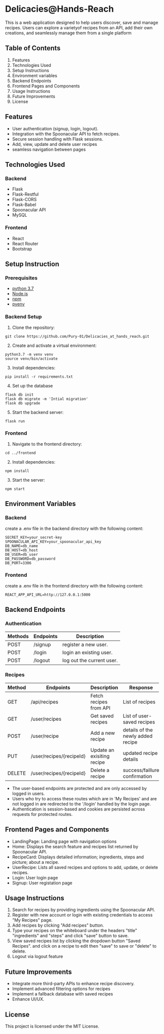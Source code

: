 # Delicacies@Hands-Reach
This is a web application designed to help users discover, save and manage recipes. Users can explore a varietyof recipes from an API, add their own creations, and seamlessly manage them from a single platform

## Table of Contents
1. Features
2. Technologies Used
3. Setup Instructions
4. Environment variables
5. Backend Endpoints
6. Frontend Pages and Components
7. Usage Instructions
8. Future Improvements
9. License

## Features
+ User authentication (signup, login, logout).
+ Integration with the Spoonacular API to fetch recipes.
+ Secure session handling with Flask sessions.
+ Add, view, update and delete user recipes
+ seamless navigation between pages

## Technologies Used
### Backend
+ Flask
+ Flask-Restful
+ Flask-CORS
+ Flask-Babel
+ Spoonacular API
+ MySQL

### Frontend
+ React
+ React Router
+ Bootstrap

## Setup Instruction
### Prerequisites
- [python 3.7](https://www.python.org/downloads/)
- [Node.js](https://nodejs.org/)
- [npm](https://www.npmjs.com/)
- [pyenv](https://github.com/pyenv/pyenv)


### Backend Setup
1. Clone the repository:
```
git clone https://github.com/Pury-01/Delicacies_at_hands_reach.git
```

2. Create and activate a virtual environment:
```
python3.7 -m venv venv
source venv/bin/activate
```

3. Install dependencies:
```
pip install -r requirements.txt
```

4. Set up the database
```
flask db init
flask db migrate -m 'Intial migration'
flask db upgrade
```

5. Start the backend server:
```
flask run
```

### Frontend
1. Navigate to the frontend directory:
```
cd ../frontend
```

2. Install dependencies:
```
npm install
```

3. Start the server:
```
npm start
```

## Environment Variables
### Backend
create a .env file in the backend directory with the following content:
```
SECRET_KEY=your_secret-key
SPOONACULAR_API_KEY=your_spoonacular_api_key
DB_NAME=db_name
DB_HOST=db_host
DB_USER=db_user
DB_PASSWORD=db_password
DB_PORT=3306
```

### Frontend
create a .env file in the frontend directory with the following content:
```
REACT_APP_API_URL=http://127.0.0.1:5000
```

## Backend Endpoints
### Authentication

| Methods  | Endpoints       | Description               |
|----------|-----------------|---------------------------|
| POST     | /signup         | register a new user.      | 
| POST     | /login          | login an existing user.   |
| POST     | /logout         | log out the current user. |


### Recipes

| Method   | Endpoints                    | Description               |  Response                          |
|----------|------------------------------|---------------------------|------------------------------------|
| GET      | /api/recipes                 | Fetch recipes from API    |  List of recipes                   |
| GET      | /user/recipes                | Get saved recipes         |  List of user-saved recipes        |
| POST     | /user/recipe                 | Add a new recipe          |  details of the newly added recipe |
| PUT      | /user/recipes/{recipeId}     | Update an exisiting recipe|  updated recipe details            |
| DELETE   | /user/recipes/{recipeId}     | Delete a recipe           |  success/faillure confirmation     |

+ The user-based endpoints are protected and are only accessed by logged in users.
+ Users who try to access these routes which are in 'My Recipes' and are not logged in are redirected to the '/login' handled by the login page.
+ Authentication is session-based and cookies are persisted across requests for protected routes.


## Frontend Pages and Components

+ LandingPage: Landing page with navigation options
+ Home: Displays the search feature and recipes list returned by Spoonacular API.
+ RecipeCard: Displays detailed information; ingredients, steps and picture; about a recipe.
+ UserRecipe: Lists all saved recipes and options to add, update,  or delete recipes.
+ Login: User login page
+ Signup: User registation page

## Usage Instructions
1. Search for recipes by providing ingredients using the Spoonacular API.
2. Register with new account or login with existing credentials to access "My Recipes" page.
3. Add recipes by clicking "Add recipes" button.
4. Type your recipes on the whiteboard under the headers "title" "ingredients" and "steps" and click "save" button to save.
5. View saved recipes list by clicking the dropdown button "Saved Recipes". and click on a recipe to edit then "save" to save or "delete" to delete.
6. Logout via logout feature 

## Future Improvements
+ Integrate more third-party APIs to enhance recipe discovery.
+ Implement advanced filtering options for recipes
+ Implement a fallback database with saved recipes
+ Enhance UI/UX.

## License
This project is licensed under the MIT License.
